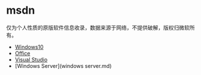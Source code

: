 # msdn
仅为个人性质的原版软件信息收录，数据来源于网络，不提供破解，版权归微软所有。

- [Windows10](win10.md)
- [Office](office.md)
- [Visual Studio](vs.md)
- [Windows Server](windows server.md)
